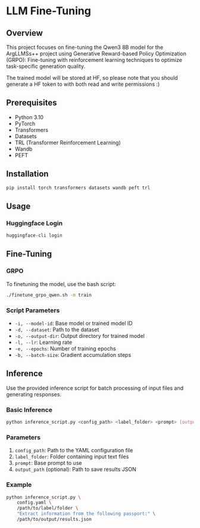 # LLM Fine-Tuning

## Overview
This project focuses on fine-tuning the Qwen3 8B model for the ArgLLMSs++ project using Generative Reward-based Policy Optimization (GRPO): Fine-tuning with reinforcement learning techniques to optimize task-specific generation quality.

The trained model will be stored at HF, so please note that you should generate a HF token to with both read and write permissions :)

## Prerequisites
- Python 3.10
- PyTorch
- Transformers
- Datasets
- TRL (Transformer Reinforcement Learning)
- Wandb
- PEFT

## Installation
```bash
pip install torch transformers datasets wandb peft trl
```

## Usage

### Huggingface Login
```bash
huggingface-cli login
```

## Fine-Tuning 
### GRPO
To finetuning the model, use the bash script:

```bash
./finetune_grpo_qwen.sh -m train
```

### Script Parameters
- `-i, --model-id`: Base model or trained model ID
- `-d, --dataset`: Path to the dataset
- `-o, --output-dir`: Output directory for trained model
- `-l, --lr`: Learning rate
- `-e, --epochs`: Number of training epochs
- `-b, --batch-size`: Gradient accumulation steps

## Inference
Use the provided inference script for batch processing of input files and generating responses.
### Basic Inference
```bash
python inference_script.py <config_path> <label_folder> <prompt> [output_path]
```

### Parameters
1. `config_path`: Path to the YAML configuration file
2. `label_folder`: Folder containing input text files
3. `prompt`: Base prompt to use
4. `output_path` (optional): Path to save results JSON

### Example
```bash
python inference_script.py \
    config.yaml \
    /path/to/label/folder \
    "Extract information from the following passport:" \
    /path/to/output/results.json
```
